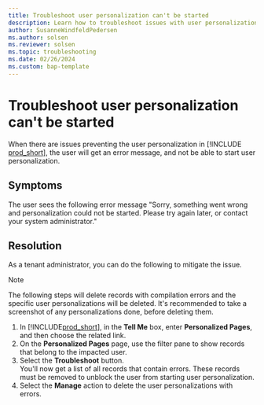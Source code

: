 ```yaml
---
title: Troubleshoot user personalization can't be started
description: Learn how to troubleshoot issues with user personalization.
author: SusanneWindfeldPedersen
ms.author: solsen
ms.reviewer: solsen
ms.topic: troubleshooting
ms.date: 02/26/2024
ms.custom: bap-template
---
```


# Troubleshoot user personalization can't be started

When there are issues preventing the user personalization in [!INCLUDE [prod_short](includes/prod_short.md)], the user will get an error message, and not be able to start user personalization.

## Symptoms

The user sees the following error message "Sorry, something went wrong and personalization could not be started. Please try again later, or contact your system administrator."

## Resolution

As a tenant administrator, you can do the following to mitigate the issue. 

> [!NOTE]  
> The following steps will delete records with compilation errors and the specific user personalizations will be deleted. It's recommended to take a screenshot of any personalizations done, before deleting them.

1. In [!INCLUDE[prod_short](includes/prod_short.md)], in the **Tell Me** box, enter **Personalized Pages**, and then choose the related link.
2. On the **Personalized Pages** page, use the filter pane to show records that belong to the impacted user.
3. Select the **Troubleshoot** button.  
  You'll now get a list of all records that contain errors. These records must be removed to unblock the user from starting user personalization.  
4. Select the **Manage** action to delete the user personalizations with errors.